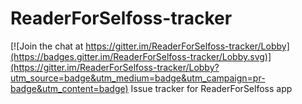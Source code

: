 # ReaderForSelfoss-tracker

[![Join the chat at https://gitter.im/ReaderForSelfoss-tracker/Lobby](https://badges.gitter.im/ReaderForSelfoss-tracker/Lobby.svg)](https://gitter.im/ReaderForSelfoss-tracker/Lobby?utm_source=badge&utm_medium=badge&utm_campaign=pr-badge&utm_content=badge)
Issue tracker for ReaderForSelfoss app

